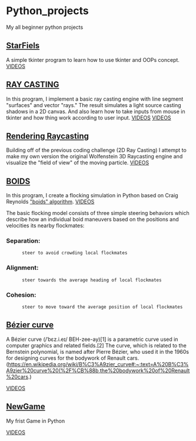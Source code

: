 # Python_projects
My all beginner python projects


## [StarFiels](https://github.com/i-am-creator/Python_projects/blob/master/1_star_field.py)

A simple tkinter program to learn how to use tkinter and OOPs concept.
[VIDEOS](https://drive.google.com/file/d/102xUgzsYoiz1OKLrQ3MNcTZ_jXD2FoKt/view?usp=sharing)


## [RAY CASTING](https://github.com/i-am-creator/Python_projects/blob/master/2_2D_RayCasting.py)

In this program, I implement a basic ray casting engine with line segment "surfaces" and vector "rays." The result simulates a light source casting shadows in a 2D canvas. And also learn how to take inputs from mouse in tkinter and how thing work according to user input.
[VIDEOS](https://drive.google.com/file/d/1-kjvtnIOQeEdkgkUwZo0NwbGuxSJCoDe/view?usp=sharing)
[VIDEOS](https://drive.google.com/file/d/1-krN0YGYfSoC-GZYjQTQLCTOdNqqXcb-/view?usp=sharing)


## [Rendering Raycasting](3_Rendering_Raycasting.py)

Building off of the previous coding challenge (2D Ray Casting) I attempt to make my own version the original Wolfenstein 3D Raycasting engine and visualize the "field of view" of the moving particle.
[VIDEOS](https://drive.google.com/file/d/10Bi9vMS3Mu2hOKnq-b87rkKQ8C1Mj2ZV/view?usp=sharing)

## [BOIDS](4_biods.py)


In this program, I create a flocking simulation in Python based on Craig Reynolds ["boids" algorithm](https://www.red3d.com/cwr/boids/).
[VIDEOS](https://drive.google.com/file/d/1yLBndM-pUy8X3xHR91Be8UXQ-KuI8ULD/view?usp=sharing)

The basic flocking model consists of three simple steering behaviors which describe how an individual boid maneuvers based on the positions and velocities its nearby flockmates:

###    Separation: 
          steer to avoid crowding local flockmates
###    Alignment:
          steer towards the average heading of local flockmates
###    Cohesion:
          steer to move toward the average position of local flockmates
          
          
          
## [Bézier curve](5_BézierCurve.py)

A Bézier curve (/ˈbɛz.i.eɪ/ BEH-zee-ay)[1] is a parametric curve used in computer graphics and related fields.[2] The curve, which is related to the Bernstein polynomial, is named after Pierre Bézier, who used it in the 1960s for designing curves for the bodywork of Renault cars. (https://en.wikipedia.org/wiki/B%C3%A9zier_curve#:~:text=A%20B%C3%A9zier%20curve%20(%2F%CB%88b,the%20bodywork%20of%20Renault%20cars.)



[VIDEOS](https://drive.google.com/file/d/1wD7nvwxiOuO3j4nB4xemjzKs3IaeYotA/view?usp=sharing)


## [NewGame](newGame1.3/main.py)

My frist Game in Python

[VIDEOS](https://drive.google.com/file/d/18FhZ_kY1MLTFhubpyqhOV-XNxP9AE0Tq/view?usp=sharing)




